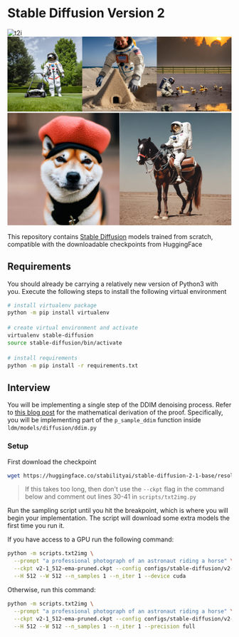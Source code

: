 # Stable Diffusion Version 2
![t2i](assets/stable-samples/txt2img/768/merged-0006.png)
![t2i](assets/stable-samples/txt2img/768/merged-0002.png)
![t2i](assets/stable-samples/txt2img/768/merged-0005.png)

This repository contains [Stable Diffusion](https://github.com/CompVis/stable-diffusion) models trained from scratch, compatible with the downloadable checkpoints from HuggingFace

## Requirements

You should already be carrying a relatively new version of Python3 with you. Execute the following steps to install the following virtual environment
```bash
# install virtualenv package
python -m pip install virtualenv

# create virtual environment and activate
virtualenv stable-diffusion
source stable-diffusion/bin/activate

# install requirements
python -m pip install -r requirements.txt
``` 

## Interview
You will be implementing a single step of the DDIM denoising process. Refer to [this blog post](https://lilianweng.github.io/posts/2021-07-11-diffusion-models/#speed-up-diffusion-model-sampling) for the mathematical derivation of the proof. Specifically, you will be implementing part of the `p_sample_ddim` function inside `ldm/models/diffusion/ddim.py`

### Setup
First download the checkpoint
```bash
wget https://huggingface.co/stabilityai/stable-diffusion-2-1-base/resolve/main/v2-1_512-ema-pruned.ckpt
```
> If this takes too long, then don't use the `--ckpt` flag in the command below and comment out lines 30-41 in `scripts/txt2img.py`

Run the sampling script until you hit the breakpoint, which is where you will begin your implementation. The script will download some extra models the first time you run it.

If you have access to a GPU run the following command:

```bash
python -m scripts.txt2img \
  --prompt "a professional photograph of an astronaut riding a horse" \
  --ckpt v2-1_512-ema-pruned.ckpt --config configs/stable-diffusion/v2-inference.yaml \
  --H 512 --W 512 --n_samples 1 --n_iter 1 --device cuda
```

Otherwise, run this command:

```bash
python -m scripts.txt2img \
  --prompt "a professional photograph of an astronaut riding a horse" \
  --ckpt v2-1_512-ema-pruned.ckpt --config configs/stable-diffusion/v2-inference-cpu.yaml \
  --H 512 --W 512 --n_samples 1 --n_iter 1 --precision full
```

